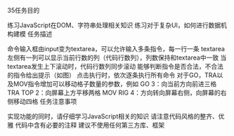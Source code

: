 35任务目的

练习JavaScript在DOM、字符串处理相关知识
练习对于复杂UI，如何进行数据机构建模
任务描述

命令输入框由input变为textarea，可以允许输入多条指令，每一行一条
textarea左侧有一列可以显示当前行数的列（代码行数列），列数保持和textarea中一致
当textarea发生上下滚动时，代码行数列同步滚动
能够判断指令是否合法，不合法的指令给出提示（如图）
点击执行时，依次逐条执行所有命令
对于GO，TRA以及MOV指令增加可以移动格子数量的参数，例如
GO 3：向当前方向前进三格
TRA TOP 2：向屏幕上方平移两格
MOV RIG 4：方向转向屏幕右侧，向屏幕的右侧移动四格
任务注意事项

实现功能的同时，请仔细学习JavaScript相关的知识
请注意代码风格的整齐、优雅
代码中含有必要的注释
建议不使用任何第三方库、框架
